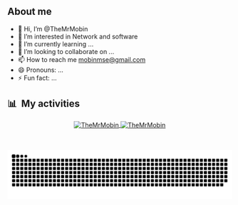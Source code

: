 ## About me


- 👋 Hi, I’m @TheMrMobin
- 👀 I’m interested in Network and software
- 🌱 I’m currently learning ...
- 💞️ I’m looking to collaborate on ...
- 📫 How to reach me mobinmse@gmail.com
- 😄 Pronouns: ...
- ⚡ Fun fact: ...

<!---
TheMrMobin/TheMrMobin is a ✨ special ✨ repository because its `README.md` (this file) appears on your GitHub profile.
You can click the Preview link to take a look at your changes.
--->

## 📊 &nbsp;My activities
<div align="center">
<a href="https://github.com/TheMrMobin">
    <img align="center" alt="TheMrMobin" src="https://github-readme-stats.vercel.app/api/top-langs/?username=TheMrMobin&theme=midnight-purple&layout=compact&bg_color=0D1117&hide_border=true&count_private=true?ver=1.3" />
</a>
<a href="https://github.com/TheMrMobin">
    <img width=450 height=170 align="center" alt="TheMrMobin" src="https://github-readme-stats.vercel.app/api?username=TheMrMobin&theme=midnight-purple&show_icons=true&bg_color=0D1117&hide_border=true&count_private=true" />
</a>
</div>
<br><br>


![](https://github.com/Platane/snk/raw/output/github-contribution-grid-snake.svg)


